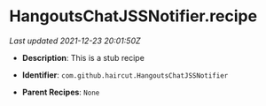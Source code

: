 # HangoutsChatJSSNotifier.recipe

_Last updated 2021-12-23 20:01:50Z_

- **Description**: This is a stub recipe

- **Identifier**: `com.github.haircut.HangoutsChatJSSNotifier`

- **Parent Recipes**: `None`
